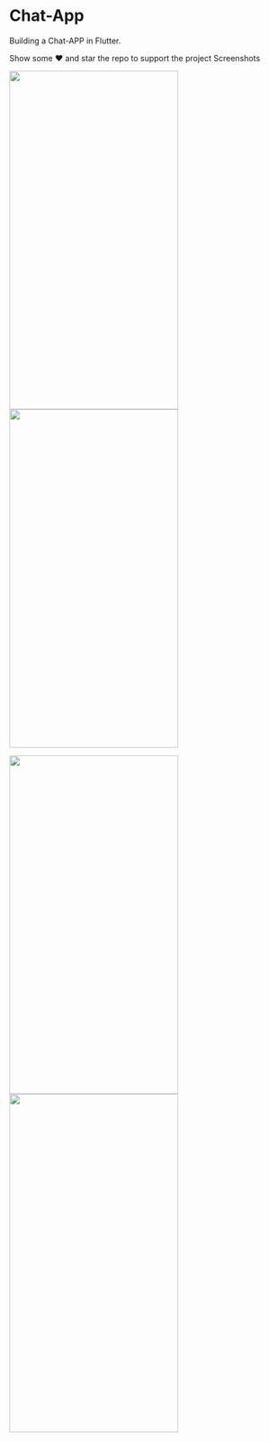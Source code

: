 # Chat-App
Building a Chat-APP in Flutter.

Show some ❤️ and star the repo to support the project Screenshots

<p float="left">
<img src="https://user-images.githubusercontent.com/55958579/114085678-4ba9bf00-98cf-11eb-802e-836a467183c0.jpg" width="300px" height="600px" />
<img src="https://user-images.githubusercontent.com/55958579/114085691-51070980-98cf-11eb-9c70-9cb9547420b9.jpg" width="300px" height="600px"> 
</p>
<p float="left">
<img src="https://user-images.githubusercontent.com/55958579/114085749-654b0680-98cf-11eb-9bc0-488eec7ce5fa.jpg" width="300px" height="600px" />
<img src="https://user-images.githubusercontent.com/55958579/114085986-b4913700-98cf-11eb-996e-38d5fce9d1e6.jpg" width="300px" height="600px" />
<img src="https://user-images.githubusercontent.com/55958579/114082583-90335b80-98cb-11eb-8ccc-4279483d9fa9.jpghttps://user-images.githubusercontent.com/55958579/114085789-7267f580-98cf-11eb-8dd1-3de7e2d19bc8.jpg

Chat App This Project is a Simple Chat application in which
Email and Password is used for Authentication. In which anyone can 
send text messages to one who is logged in through the app
.All data(authentication and Chats) are stored in FireBase DataBase.
By this project I learned how crud operations work and data can be
fetched from FireStore.
